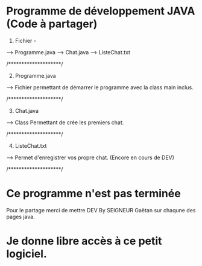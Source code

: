 # Programme de développement JAVA (Code à partager)

1. Fichier -

  --> Programme.java
  --> Chat.java
  --> ListeChat.txt

/********************/

2. Programme.java

  --> Fichier permettant de démarrer le programme avec la class main inclus.

/********************/

3. Chat.java

  --> Class Permettant de crée les premiers chat.

/********************/

4. ListeChat.txt

  --> Permet d'enregistrer vos propre chat. (Encore en cours de DEV)

/********************/

# Ce programme n'est pas terminée

Pour le partage merci de mettre DEV By SEIGNEUR Gaëtan sur chaqune des pages java.

# Je donne libre accès à ce petit logiciel.

